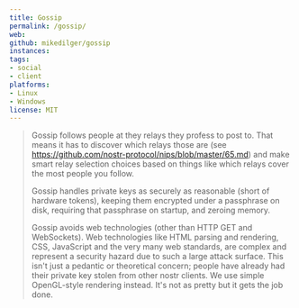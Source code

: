 ```yaml
---
title: Gossip
permalink: /gossip/
web: 
github: mikedilger/gossip
instances:
tags:
- social
- client
platforms:
- Linux 
- Windows
license: MIT
---
```


> Gossip follows people at they relays they profess to post to. That means it has to discover which relays those are (see https://github.com/nostr-protocol/nips/blob/master/65.md) and make smart relay selection choices based on things like which relays cover the most people you follow.
>
> Gossip handles private keys as securely as reasonable (short of hardware tokens), keeping them encrypted under a passphrase on disk, requiring that passphrase on startup, and zeroing memory.
>
> Gossip avoids web technologies (other than HTTP GET and WebSockets). Web technologies like HTML parsing and rendering, CSS, JavaScript and the very many web standards, are complex and represent a security hazard due to such a large attack surface. This isn't just a pedantic or theoretical concern; people have already had their private key stolen from other nostr clients. We use simple OpenGL-style rendering instead. It's not as pretty but it gets the job done.


